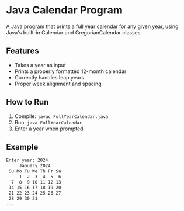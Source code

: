 # Java Calendar Program

A Java program that prints a full year calendar for any given year, using Java's built-in Calendar and GregorianCalendar classes.

## Features
- Takes a year as input
- Prints a properly formatted 12-month calendar
- Correctly handles leap years
- Proper week alignment and spacing

## How to Run
1. Compile: `javac FullYearCalendar.java`
2. Run: `java FullYearCalendar`
3. Enter a year when prompted

## Example
```bash
Enter year: 2024
     January 2024
 Su Mo Tu We Th Fr Sa
     1  2  3  4  5  6
  7  8  9 10 11 12 13
 14 15 16 17 18 19 20
 21 22 23 24 25 26 27
 28 29 30 31
...
